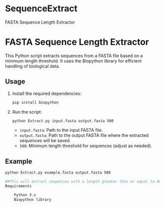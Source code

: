 # SequenceExtract
FASTA Sequence Length Extractor

# FASTA Sequence Length Extractor

This Python script extracts sequences from a FASTA file based on a minimum length threshold. It uses the Biopython library for efficient handling of biological data.

## Usage


1. Install the required dependencies:

    ```bash
    pip install biopython
    ```

2. Run the script:

    ```bash
    python Extract.py input.fasta output.fasta 500
    ```

    - `input.fasta`: Path to the input FASTA file.
    - `output.fasta`: Path to the output FASTA file where the extracted sequences will be saved.
    - `500`: Minimum length threshold for sequences (adjust as needed).

## Example

```bash
python Extract.py example.fasta output.fasta 500

##This will extract sequences with a length greater than or equal to 600 bp from example.fasta and save them to output.fasta.
Requirements

    Python 3.x
    Biopython library
